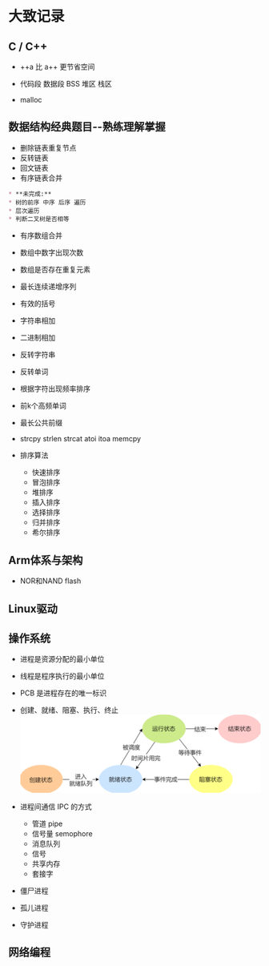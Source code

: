 <!--
 * @Author: yao fanghao
 * @Date: 2023-05-06 14:33:47
 * @LastEditTime: 2023-06-26 15:25:02
 * @LastEditors: yao fanghao
-->
# 大致记录

## C / C++

* ++a 比 a++ 更节省空间

* 代码段 数据段 BSS 堆区 栈区

* malloc

## 数据结构经典题目--熟练理解掌握

* 删除链表重复节点
* 反转链表
* 回文链表
* 有序链表合并

```markdown
* **未完成:**
* 树的前序 中序 后序 遍历
* 层次遍历
* 判断二叉树是否相等
```

* 有序数组合并
* 数组中数字出现次数
* 数组是否存在重复元素
* 最长连续递增序列

* 有效的括号
* 字符串相加
* 二进制相加
* 反转字符串
* 反转单词
* 根据字符出现频率排序
* 前k个高频单词
* 最长公共前缀
* strcpy strlen strcat atoi itoa memcpy

* 排序算法
  * 快速排序
  * 冒泡排序
  * 堆排序
  * 插入排序
  * 选择排序
  * 归并排序
  * 希尔排序

## Arm体系与架构

* NOR和NAND flash

## Linux驱动

## 操作系统

* 进程是资源分配的最小单位
* 线程是程序执行的最小单位
* PCB 是进程存在的唯一标识
* 创建、就绪、阻塞、执行、终止
  ![1](_img/OS/process.png "进程状态")

* 进程间通信 IPC 的方式
  * 管道 pipe
  * 信号量 semophore
  * 消息队列
  * 信号
  * 共享内存
  * 套接字

* 僵尸进程
* 孤儿进程
* 守护进程


## 网络编程
